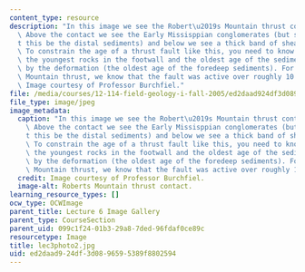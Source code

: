 ```yaml
---
content_type: resource
description: "In this image we see the Robert\u2019s Mountain thrust contact up close.\
  \ Above the contact we see the Early Missisppian conglomerates (but shouldn\u2019\
  t this be the distal sediments) and below we see a thick band of sheared rocks.\
  \ To constrain the age of a thrust fault like this, you need to know the age of\
  \ the youngest rocks in the footwall and the oldest age of the sediments produced\
  \ by the deformation (the oldest age of the foredeep sediments). For the Roberts\
  \ Mountain thrust, we know that the fault was active over roughly 10 million years.\
  \ Image courtesy of Professor Burchfiel."
file: /media/courses/12-114-field-geology-i-fall-2005/ed2daad924df3d0896595389f8802594_lec3photo2.jpg
file_type: image/jpeg
image_metadata:
  caption: "In this image we see the Robert\u2019s Mountain thrust contact up close.\
    \ Above the contact we see the Early Missisppian conglomerates (but shouldn\u2019\
    t this be the distal sediments) and below we see a thick band of sheared rocks.\
    \ To constrain the age of a thrust fault like this, you need to know the age of\
    \ the youngest rocks in the footwall and the oldest age of the sediments produced\
    \ by the deformation (the oldest age of the foredeep sediments). For the Roberts\
    \ Mountain thrust, we know that the fault was active over roughly 10 million years."
  credit: Image courtesy of Professor Burchfiel.
  image-alt: Roberts Mountain thrust contact.
learning_resource_types: []
ocw_type: OCWImage
parent_title: Lecture 6 Image Gallery
parent_type: CourseSection
parent_uid: 099c1f24-01b3-29a8-7ded-96fdaf0ce89c
resourcetype: Image
title: lec3photo2.jpg
uid: ed2daad9-24df-3d08-9659-5389f8802594
---
```

